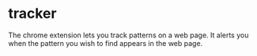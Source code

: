 # tracker
The chrome extension lets you track patterns on a web page. It alerts you when the pattern you wish to find appears in the web page.
